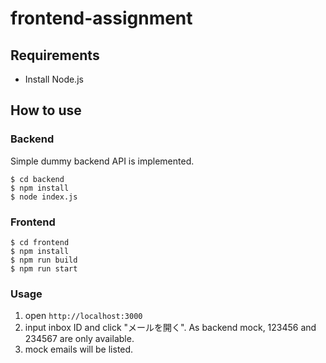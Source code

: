 # frontend-assignment

## Requirements
- Install Node.js

## How to use

### Backend
Simple dummy backend API is implemented.

```
$ cd backend
$ npm install
$ node index.js
```

### Frontend
```
$ cd frontend
$ npm install
$ npm run build
$ npm run start
```

### Usage
1. open `http://localhost:3000`
1. input inbox ID and click "メールを開く". As backend mock, 123456 and 234567 are only available.
1. mock emails will be listed.